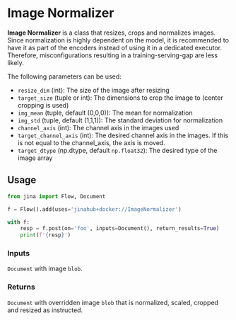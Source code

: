 # Image Normalizer 

**Image Normalizer** is a class that resizes, crops and normalizes images.
Since normalization is highly dependent on the model, 
it is recommended to have it as part of the encoders instead of using it in a dedicated executor.
Therefore, misconfigurations resulting in a training-serving-gap are less likely.

The following parameters can be used:

- `resize_dim` (int): The size of the image after resizing
- `target_size` (tuple or int): The dimensions to crop the image to (center cropping is used)
- `img_mean` (tuple, default (0,0,0)): The mean for normalization
- `img_std` (tuple, default (1,1,1)): The standard deviation for normalization
- `channel_axis` (int): The channel axis in the images used
- `target_channel_axis` (int): The desired channel axis in the images. If this is not equal to the channel_axis, the axis is moved.
- `target_dtype` (np.dtype, default `np.float32`): The desired type of the image array 


## Usage 


```python
from jina import Flow, Document

f = Flow().add(uses='jinahub+docker://ImageNormalizer')

with f:
    resp = f.post(on='foo', inputs=Document(), return_results=True)
    print(f'{resp}')
```

### Inputs 

`Document` with image `blob`.

### Returns

`Document` with overridden image `blob` that is normalized, scaled, cropped and resized as instructed.

